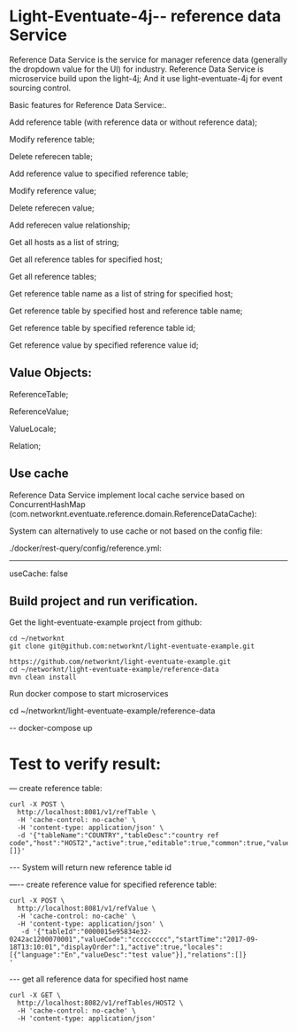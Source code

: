 # Light-Eventuate-4j-- reference data Service

Reference Data Service is the service for manager reference data (generally the dropdown value for the UI) for industry. Reference Data Service is microservice build upon the light-4j;
And it use light-eventuate-4j for event sourcing control.


Basic features for Reference Data Service:.

Add reference table (with reference data or without reference data);

Modify reference table;

Delete referecen table;

Add reference value to specified reference table;

Modify reference value;

Delete referecen value;

Add referecen value relationship;

Get all hosts as a list of string;

Get all reference tables for specified host;

Get all reference tables;

Get reference table name as a list of string for specified host;

Get reference table by specified host and reference table name;

Get reference table by specified reference table id;

Get reference value by specified reference value id;




## Value Objects:

ReferenceTable;

ReferenceValue;

ValueLocale;

Relation;


## Use cache

Reference Data Service implement local cache service based on ConcurrentHashMap (com.networknt.eventuate.reference.domain.ReferenceDataCache):

System can alternatively to use cache or not based on the config file:


./docker/rest-query/config/reference.yml:

---
useCache: false




## Build project and run verification.


Get the light-eventuate-example project from github:

```
cd ~/networknt
git clone git@github.com:networknt/light-eventuate-example.git

https://github.com/networknt/light-eventuate-example.git
cd ~/networknt/light-eventuate-example/reference-data
mvn clean install
```




 Run docker compose to start microservices

   cd ~/networknt/light-eventuate-example/reference-data

   -- docker-compose up





# Test to verify result:

— create reference table:

```
curl -X POST \
  http://localhost:8081/v1/refTable \
  -H 'cache-control: no-cache' \
  -H 'content-type: application/json' \
  -d '{"tableName":"COUNTRY","tableDesc":"country ref code","host":"HOST2","active":true,"editable":true,"common":true,"values":[]}'
```

--- System will return new reference table id





—-- create reference value for specified reference table:

```
curl -X POST \
  http://localhost:8081/v1/refValue \
  -H 'cache-control: no-cache' \
  -H 'content-type: application/json' \
   -d '{"tableId":"0000015e95834e32-0242ac1200070001","valueCode":"ccccccccc","startTime":"2017-09-18T13:10:01","displayOrder":1,"active":true,"locales":[{"language":"En","valueDesc":"test value"}],"relations":[]}
'
```




--- get all reference data for specified host name

```
curl -X GET \
  http://localhost:8082/v1/refTables/HOST2 \
  -H 'cache-control: no-cache' \
  -H 'content-type: application/json'

```